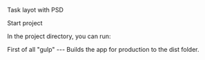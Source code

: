 Task layot with PSD

Start project

In the project directory, you can run:

First of all "gulp" --- Builds the app for production to the dist folder.




